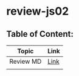 # review-js02

## Table of Content:

| Topic  |  Link |
|---|---|
| Review MD  | [Link](./markdown/reviewMD.md)  |
|   |   |